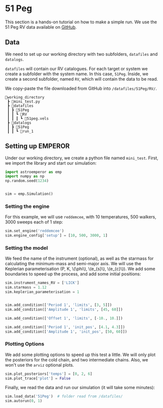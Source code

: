 # 51 Peg

This section is a hands-on tutorial on how to make a simple run.
We use the 51 Peg RV data available on [GitHub](https://github.com/ReddTea/astroemperor/tree/main/tests/datafiles/51Peg/RV).

## Data
We need to set up our working directory with two subfolders, `datafiles` and `datalogs`. 

`datafiles` will contain our RV catalogues. For each target or system we create a subfolder with the system name. In this case, `51Peg`. Inside, we create a second subfolder, named `RV`, which will contain the data to be read.

We copy-paste the file downloaded from GitHub into `/datafiles/51Peg/RV/`.


```
📂working_directory
 ┣ 📜mini_test.py
 ┣ 📂datafiles
 ┃ ┣ 📂51Peg
 ┃ ┃ ┗ 📂RV
 ┃ ┃ ┃ ┗ 📜51peg.vels
 ┣ 📂datalogs
 ┃ ┣ 📂51Peg
 ┃ ┃ ┗ 📂run_1
```

## Setting up EMPEROR

Under our working directory, we create a python file named `mini_test`.
First, we import the library and start our simulation:

```python
import astroemperor as emp
import numpy as np
np.random.seed(1234)


sim = emp.Simulation()
```

### Setting the engine

For this example, we will use `reddemcee`, with 10 temperatures, 500 walkers, 3000 sweeps each of 1 step:

```python
sim.set_engine('reddemcee')
sim.engine_config['setup'] = [10, 500, 3000, 1]
```

### Setting the model
We feed the name of the instrument (optional), as well as the starmass for calculating the minimum-mass and semi-major axis. We will use the Keplerian parameterisation (P, K, \\(\phi\\), \\(e_{s}\\), \\(e_{c}\\)). We add some boundaries to speed up the process, and add some initial positions:

```python
sim.instrument_names_RV = ['LICK']
sim.starmass = 1.12
sim.keplerian_parameterisation = 1


sim.add_condition(['Period 1', 'limits', [3, 5]])
sim.add_condition(['Amplitude 1', 'limits', [45, 60]])

sim.add_condition(['Offset 1', 'limits', [-10., 10.]])

sim.add_condition(['Period 1', 'init_pos', [4.1, 4.3]])
sim.add_condition(['Amplitude 1', 'init_pos', [50, 60]])
```

### Plotting Options
We add some plotting options to speed up this test a little. We will only plot the posteriors for the cold chain, and two intermediate chains. Also, we won't use the `arviz` optional plots.

```python
sim.plot_posteriors['temps'] = [0, 2, 6]
sim.plot_trace['plot'] = False

```

Finally, we read the data and run our simulation (it will take some minutes):

```python
sim.load_data('51Peg')  # folder read from /datafiles/
sim.autorun(0, 1)
```


